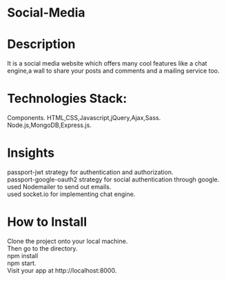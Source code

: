 # Social-Media

# Description
It is a social media website which offers many cool features like a chat engine,a wall to share your posts and comments and a mailing service too.

# Technologies Stack:
Components. 
HTML,CSS,Javascript,jQuery,Ajax,Sass. 
Node.js,MongoDB,Express.js. 

# Insights
passport-jwt strategy for authentication and authorization.  
passport-google-oauth2 strategy for social authentication through google.   
used Nodemailer to send out emails.  
used socket.io for implementing chat engine.  

# How to Install
Clone the project onto your local machine.  
Then go to the directory.  
npm install  
npm start.   
Visit your app at http://localhost:8000.  
